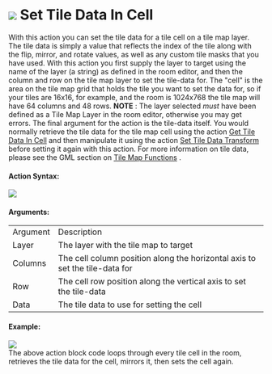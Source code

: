 #  ![](https://gms.magecorn.com/Manual/assets/Images/Scripting_Reference/Drag_And_Drop/Reference/Tiles/i_Tiles_Set_Tile_Data_In_Cell.png) Set Tile Data In Cell

With this action you can set the tile data for a tile cell on a tile map
layer. The tile data is simply a value that reflects the index of the
tile along with the flip, mirror, and rotate values, as well as any
custom tile masks that you have used. With this action you first supply
the layer to target using the name of the layer (a string) as defined in
the room editor, and then the column and row on the tile map layer to
set the tile-data for. The "cell" is the area on the tile map grid that
holds the tile you want to set the data for, so if your tiles are 16x16,
for example, and the room is 1024x768 the tile map will have 64 columns
and 48 rows. **NOTE** : The layer selected *must* have been defined as a
Tile Map Layer in the room editor, otherwise you may get errors. The
final argument for the action is the tile-data itself. You would
normally retrieve the tile data for the tile map cell using the action
[Get Tile Data In Cell](Get_Tile_Data_In_Cell) and then manipulate
it using the action [Set Tile Data
Transform](Set_Tile_Data_Transform) before setting it again with
this action. For more information on tile data, please see the GML
section on [Tile
Map Functions](../../../GameMaker_Language/GML_Reference/Asset_Management/Rooms/Tile_Map_Layers/Tile_Map_Layers)
.

#### Action Syntax:

  
![](https://gms.magecorn.com/Manual/assets/Images/Scripting_Reference/Drag_And_Drop/Reference/Tiles/a_Tiles_Set_Tile_Data_In_Cell.png)  

#### Arguments:

|          |                                                                             |
|----------|-----------------------------------------------------------------------------|
| Argument | Description                                                                 |
| Layer    | The layer with the tile map to target                                       |
| Columns  | The cell column position along the horizontal axis to set the tile-data for |
| Row      | The cell row position along the vertical axis to set the tile-data          |
| Data     | The tile data to use for setting the cell                                   |

#### Example:

  
![](https://gms.magecorn.com/Manual/assets/Images/Scripting_Reference/Drag_And_Drop/Reference/Tiles/e_Tiles_Set_Tile_Data_In_Cell.png)  
The above action block code loops through every tile cell in the room,
retrieves the tile data for the cell, mirrors it, then sets the cell
again.
